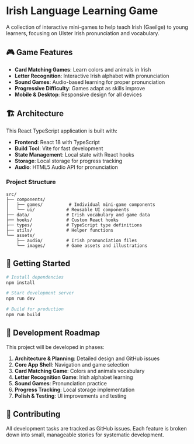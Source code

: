 # Irish Language Learning Game

A collection of interactive mini-games to help teach Irish (Gaeilge) to young learners, focusing on Ulster Irish pronunciation and vocabulary.

## 🎮 Game Features

- **Card Matching Games**: Learn colors and animals in Irish
- **Letter Recognition**: Interactive Irish alphabet with pronunciation
- **Sound Games**: Audio-based learning for proper pronunciation
- **Progressive Difficulty**: Games adapt as skills improve
- **Mobile & Desktop**: Responsive design for all devices

## 🏗️ Architecture

This React TypeScript application is built with:
- **Frontend**: React 18 with TypeScript
- **Build Tool**: Vite for fast development
- **State Management**: Local state with React hooks
- **Storage**: Local storage for progress tracking
- **Audio**: HTML5 Audio API for pronunciation

### Project Structure
```
src/
├── components/
│   ├── games/          # Individual mini-game components
│   └── ui/            # Reusable UI components  
├── data/              # Irish vocabulary and game data
├── hooks/             # Custom React hooks
├── types/             # TypeScript type definitions
├── utils/             # Helper functions
└── assets/
    ├── audio/         # Irish pronunciation files
    └── images/        # Game assets and illustrations
```

## 🚀 Getting Started

```bash
# Install dependencies
npm install

# Start development server
npm run dev

# Build for production
npm run build
```

## 🎯 Development Roadmap

This project will be developed in phases:
1. **Architecture & Planning**: Detailed design and GitHub issues
2. **Core App Shell**: Navigation and game selection
3. **Card Matching Game**: Colors and animals vocabulary
4. **Letter Recognition Game**: Irish alphabet learning
5. **Sound Games**: Pronunciation practice
6. **Progress Tracking**: Local storage implementation
7. **Polish & Testing**: UI improvements and testing

## 📝 Contributing

All development tasks are tracked as GitHub issues. Each feature is broken down into small, manageable stories for systematic development.

